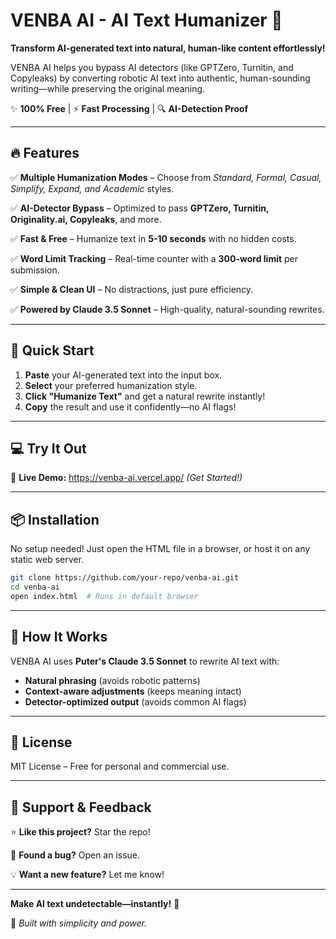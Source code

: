 # VENBA AI - AI Text Humanizer 🚀  

**Transform AI-generated text into natural, human-like content effortlessly!**  

VENBA AI helps you bypass AI detectors (like GPTZero, Turnitin, and Copyleaks) by converting robotic AI text into authentic, human-sounding writing—while preserving the original meaning.  

✨ **100% Free** | ⚡ **Fast Processing** | 🔍 **AI-Detection Proof**  

---

## 🔥 Features  

✅ **Multiple Humanization Modes** – Choose from *Standard, Formal, Casual, Simplify, Expand, and Academic* styles.  

✅ **AI-Detector Bypass** – Optimized to pass **GPTZero, Turnitin, Originality.ai, Copyleaks**, and more.  

✅ **Fast & Free** – Humanize text in **5-10 seconds** with no hidden costs.  

✅ **Word Limit Tracking** – Real-time counter with a **300-word limit** per submission.  

✅ **Simple & Clean UI** – No distractions, just pure efficiency.  

✅ **Powered by Claude 3.5 Sonnet** – High-quality, natural-sounding rewrites.  

---

## 🚀 Quick Start  

1. **Paste** your AI-generated text into the input box.  
2. **Select** your preferred humanization style.  
3. **Click "Humanize Text"** and get a natural rewrite instantly!  
4. **Copy** the result and use it confidently—no AI flags!  

---

## 💻 Try It Out  

🔗 **Live Demo:** https://venba-ai.vercel.app/ *(Get Started!)*  

---

## 📦 Installation  

No setup needed! Just open the HTML file in a browser, or host it on any static web server.  

```bash
git clone https://github.com/your-repo/venba-ai.git
cd venba-ai
open index.html  # Runs in default browser
```

---

## 🤖 How It Works  

VENBA AI uses **Puter's Claude 3.5 Sonnet** to rewrite AI text with:  
- **Natural phrasing** (avoids robotic patterns)  
- **Context-aware adjustments** (keeps meaning intact)  
- **Detector-optimized output** (avoids common AI flags)  

---

## 📜 License  

MIT License – Free for personal and commercial use.  

---

## 🌟 Support & Feedback  

⭐ **Like this project?** Star the repo!  

🐞 **Found a bug?** Open an issue.  

💡 **Want a new feature?** Let me know!  

---

**Make AI text undetectable—instantly!** 🚀  

🔗 *Built with simplicity and power.*
